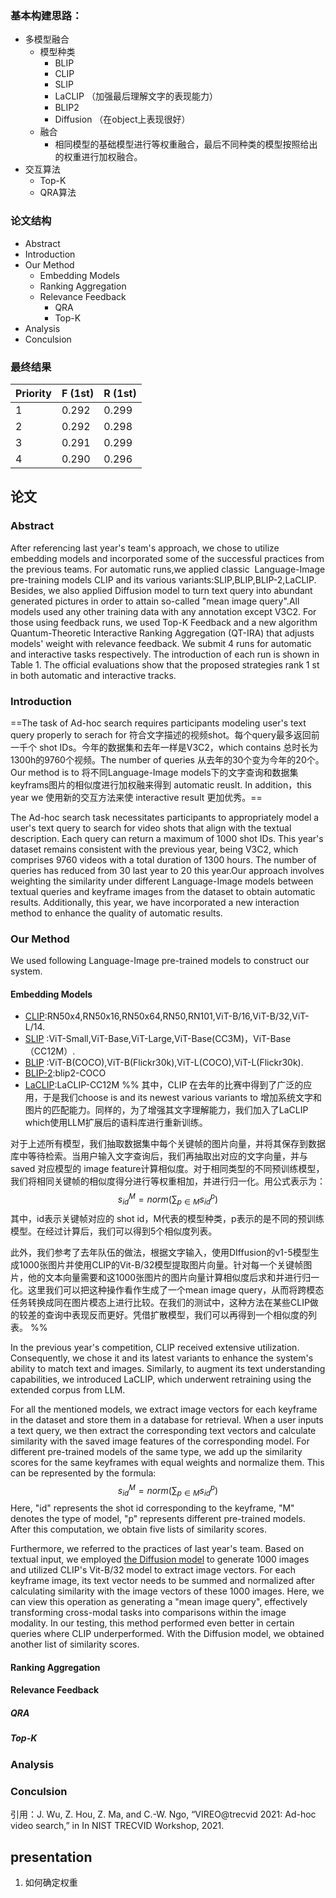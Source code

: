 
### 基本构建思路：
+ 多模型融合
	+ 模型种类
		+ BLIP 
		+ CLIP 
		+ SLIP 
		+ LaCLIP （加强最后理解文字的表现能力）
		+ BLIP2 
		+ Diffusion （在object上表现很好）
	+ 融合
		+ 相同模型的基础模型进行等权重融合，最后不同种类的模型按照给出的权重进行加权融合。
+ 交互算法
	+ Top-K
	+ QRA算法


### 论文结构
+ Abstract 
+  Introduction 
+  Our Method 
	+ Embedding Models
	+ Ranking Aggregation
	+ Relevance Feedback 
		+ QRA 
		+ Top-K
+ Analysis 
+ Conculsion

### 最终结果
| Priority | F (1st)   | R (1st)    |
| -------- | --- | ----- |
| 1        |   0.292  | 0.299 |
| 2        |  0.292   | 0.298 |
| 3        |  0.291   | 0.299 |
| 4        | 0.290    | 0.296 | 


## 论文
### Abstract
After referencing last year's team's approach, we chose to utilize embedding models and incorporated some of the successful practices from the previous teams. For automatic runs,we applied classic  Language-Image pre-training models CLIP and its various variants:SLIP,BLIP,BLIP-2,LaCLIP. Besides, we also applied Diffusion model to turn text query into abundant generated pictures in order to attain so-called "mean image query".All models used any other training data with any annotation except V3C2. For those using feedback runs, we used Top-K Feedback and a new algorithm Quantum-Theoretic Interactive Ranking Aggregation (QT-IRA) that adjusts models' weight with relevance feedback. We submit 4 runs for automatic and interactive tasks respectively.  The introduction of each run is shown in Table 1. The official evaluations show that the proposed strategies rank 1 st in both automatic and interactive tracks.
### Introduction 
==The task of Ad-hoc search requires participants modeling user's text query properly to serach for 符合文字描述的视频shot。每个query最多返回前一千个 shot IDs。今年的数据集和去年一样是V3C2，which contains 总时长为1300h的9760个视频。The number of queries 从去年的30个变为今年的20个。Our method is to 将不同Language-Image models下的文字查询和数据集keyframs图片的相似度进行加权融来得到 automatic reuslt. In addition，this year we 使用新的交互方法来使 interactive result 更加优秀。==


The Ad-hoc search task necessitates participants to appropriately model a user's text query to search for video shots that align with the textual description. Each query can return a maximum of 1000 shot IDs. This year's dataset remains consistent with the previous year, being V3C2, which comprises 9760 videos with a total duration of 1300 hours. The number of queries has reduced from 30 last year to 20 this year.Our approach involves weighting the similarity under different Language-Image models between textual queries and keyframe images from the dataset to obtain automatic results. Additionally, this year, we have incorporated a new interaction method to enhance the quality of automatic results. 

### Our Method 
We used following Language-Image pre-trained models to construct our system. 
####  Embedding Models
+ [CLIP](https://github.com/openai/CLIP):RN50x4,RN50x16,RN50x64,RN50,RN101,ViT-B/16,ViT-B/32,ViT-L/14.
+ [SLIP](https://github.com/facebookresearch/SLIP) :ViT-Small,ViT-Base,ViT-Large,ViT-Base(CC3M)，ViT-Base（CC12M）.
+ [BLIP](https://github.com/salesforce/BLIP) :ViT-B(COCO),ViT-B(Flickr30k),ViT-L(COCO),ViT-L(Flickr30k).
+ [BLIP-2](https://github.com/salesforce/LAVIS):blip2-COCO
+ [LaCLIP](https://github.com/LijieFan/LaCLIP):LaCLIP-CC12M
%% 其中，CLIP 在去年的比赛中得到了广泛的应用，于是我们choose is and its newest various variants to 增加系统文字和图片的匹配能力。同样的，为了增强其文字理解能力，我们加入了LaCLIP which使用LLM扩展后的语料库进行重新训练。

对于上述所有模型，我们抽取数据集中每个关键帧的图片向量，并将其保存到数据库中等待检索。当用户输入文字查询后，我们再抽取出对应的文字向量，并与saved 对应模型的 image feature计算相似度。对于相同类型的不同预训练模型，我们将相同关键帧的相似度得分进行等权重相加，并进行归一化。用公式表示为：
$$s^{M}_{id}=norm(\sum_{p \in M} s^{p}_{id}) $$
其中，id表示关键帧对应的 shot id，M代表的模型种类，p表示的是不同的预训练模型。在经过计算后，我们可以得到5个相似度列表。

此外，我们参考了去年队伍的做法，根据文字输入，使用DIffusion的v1-5模型生成1000张图片并使用CLIP的Vit-B/32模型提取图片向量。针对每一个关键帧图片，他的文本向量需要和这1000张图片的图片向量计算相似度后求和并进行归一化。这里我们可以把这种操作看作生成了一个mean image query，从而将跨模态任务转换成同在图片模态上进行比较。在我们的测试中，这种方法在某些CLIP做的较差的查询中表现反而更好。凭借扩散模型，我们可以再得到一个相似度的列表。 %%

In the previous year's competition, CLIP received extensive utilization. Consequently, we chose it and its latest variants to enhance the system's ability to match text and images. Similarly, to augment its text understanding capabilities, we introduced LaCLIP, which underwent retraining using the extended corpus from LLM.

For all the mentioned models, we extract image vectors for each keyframe in the dataset and store them in a database for retrieval. When a user inputs a text query, we then extract the corresponding text vectors and calculate similarity with the saved image features of the corresponding model. For different pre-trained models of the same type, we add up the similarity scores for the same keyframes with equal weights and normalize them. This can be represented by the formula:
$$s^{M}_{id}=norm(\sum_{p \in M} s^{p}_{id}) $$
Here, "id" represents the shot id corresponding to the keyframe, "M" denotes the type of model, "p" represents different pre-trained models. After this computation, we obtain five lists of similarity scores.

Furthermore, we referred to the practices of last year's team. Based on textual input, we employed [the Diffusion model](https://huggingface.co/runwayml/stable-diffusion-v1-5) to generate 1000 images and utilized CLIP's Vit-B/32 model to extract image vectors. For each keyframe image, its text vector needs to be summed and normalized after calculating similarity with the image vectors of these 1000 images. Here, we can view this operation as generating a "mean image query", effectively transforming cross-modal tasks into comparisons within the image modality. In our testing, this method performed even better in certain queries where CLIP underperformed. With the Diffusion model, we obtained another list of similarity scores.
#### Ranking Aggregation
#### Relevance Feedback 
##### QRA 
##### Top-K
### Analysis 
###  Conculsion


引用：J. Wu, Z. Hou, Z. Ma, and C.-W. Ngo, “VIREO@trecvid 2021: Ad-hoc video search,” in In NIST TRECVID Workshop, 2021.


## presentation

1. 如何确定权重